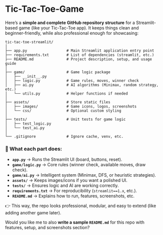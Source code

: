 # Tic-Tac-Toe-Game
Here’s a **simple and complete GitHub repository structure** for a Streamlit-based game (like your Tic-Tac-Toe app). It keeps things clean and beginner-friendly, while also professional enough for showcasing:

```
tic-tac-toe-streamlit/
│
├── app.py                  # Main Streamlit application entry point
├── requirements.txt        # List of dependencies (streamlit, etc.)
├── README.md               # Project description, setup, and usage guide
│
├── game/                   # Game logic package
│   ├── __init__.py
│   ├── logic.py            # Game rules, moves, winner check
│   ├── ai.py               # AI algorithms (Minimax, random strategy, etc.)
│   └── utils.py            # Helper functions if needed
│
├── assets/                 # Store static files
│   ├── images/             # Game icons, logos, screenshots
│   └── css/                # Optional custom styling
│
├── tests/                  # Unit tests for game logic
│   ├── test_logic.py
│   └── test_ai.py
│
└── .gitignore              # Ignore cache, venv, etc.
```

### 🔑 What each part does:

* **`app.py`** → Runs the Streamlit UI (board, buttons, reset).
* **`game/logic.py`** → Core rules (winner check, available moves, draw check).
* **`game/ai.py`** → Intelligent system (Minimax, DFS, or heuristic strategies).
* **`assets/`** → Keeps images/icons if you want a polished UI.
* **`tests/`** → Ensures logic and AI are working correctly.
* **`requirements.txt`** → For reproducibility (`streamlit==1.x`, etc.).
* **`README.md`** → Explains how to run, features, screenshots, etc.

👉 This way, the repo looks professional, modular, and easy to extend (like adding another game later).

Would you like me to also **write a sample `README.md`** for this repo with features, setup, and screenshots section?
